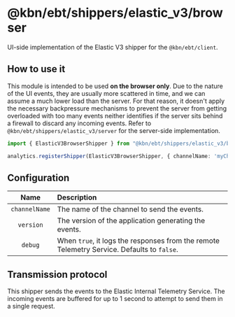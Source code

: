 # @kbn/ebt/shippers/elastic_v3/browser

UI-side implementation of the Elastic V3 shipper for the `@kbn/ebt/client`.

## How to use it

This module is intended to be used **on the browser only**. Due to the nature of the UI events, they are usually more scattered in time, and we can assume a much lower load than the server. For that reason, it doesn't apply the necessary backpressure mechanisms to prevent the server from getting overloaded with too many events neither identifies if the server sits behind a firewall to discard any incoming events. Refer to `@kbn/ebt/shippers/elastic_v3/server` for the server-side implementation.

```typescript
import { ElasticV3BrowserShipper } from "@kbn/ebt/shippers/elastic_v3/browser";

analytics.registerShipper(ElasticV3BrowserShipper, { channelName: 'myChannel', version: '1.0.0' });
```

## Configuration

|     Name      | Description                                                                                | 
|:-------------:|:-------------------------------------------------------------------------------------------| 
| `channelName` | The name of the channel to send the events.                                                |
|   `version`   | The version of the application generating the events.                                      |
|    `debug`    | When `true`, it logs the responses from the remote Telemetry Service. Defaults to `false`. |

## Transmission protocol

This shipper sends the events to the Elastic Internal Telemetry Service. The incoming events are buffered for up to 1 second to attempt to send them in a single request.
